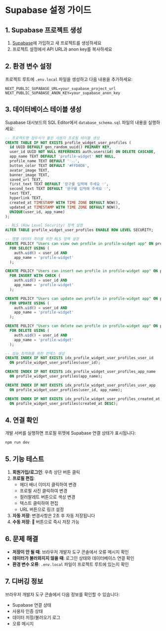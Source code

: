 # Supabase 설정 가이드

## 1. Supabase 프로젝트 생성
1. [Supabase](https://supabase.com)에 가입하고 새 프로젝트를 생성하세요
2. 프로젝트 설정에서 API URL과 anon key를 복사하세요

## 2. 환경 변수 설정
프로젝트 루트에 `.env.local` 파일을 생성하고 다음 내용을 추가하세요:

```env
NEXT_PUBLIC_SUPABASE_URL=your_supabase_project_url
NEXT_PUBLIC_SUPABASE_ANON_KEY=your_supabase_anon_key
```

## 3. 데이터베이스 테이블 생성
Supabase 대시보드의 SQL Editor에서 `database_schema.sql` 파일의 내용을 실행하세요:

```sql
-- 프로젝트명 접두사가 붙은 사용자 프로필 테이블 생성
CREATE TABLE IF NOT EXISTS profile_widget_user_profiles (
  id UUID DEFAULT gen_random_uuid() PRIMARY KEY,
  user_id UUID NOT NULL REFERENCES auth.users(id) ON DELETE CASCADE,
  app_name TEXT DEFAULT 'profile-widget' NOT NULL,
  profile_name TEXT DEFAULT '♡⸝⸝',
  button_color TEXT DEFAULT '#FFD0D8',
  avatar_image TEXT,
  banner_image TEXT,
  saved_url TEXT,
  first_text TEXT DEFAULT '문구를 입력해 주세요 ♡',
  second_text TEXT DEFAULT '문구를 입력해 주세요 ♡',
  text TEXT,
  hyperlink TEXT,
  created_at TIMESTAMP WITH TIME ZONE DEFAULT NOW(),
  updated_at TIMESTAMP WITH TIME ZONE DEFAULT NOW(),
  UNIQUE(user_id, app_name)
);

-- RLS (Row Level Security) 정책 설정
ALTER TABLE profile_widget_user_profiles ENABLE ROW LEVEL SECURITY;

-- 앱별 데이터 격리를 위한 RLS 정책 설정
CREATE POLICY "Users can view own profile in profile-widget app" ON profile_widget_user_profiles
  FOR SELECT USING (
    auth.uid() = user_id AND 
    app_name = 'profile-widget'
  );

CREATE POLICY "Users can insert own profile in profile-widget app" ON profile_widget_user_profiles
  FOR INSERT WITH CHECK (
    auth.uid() = user_id AND 
    app_name = 'profile-widget'
  );

CREATE POLICY "Users can update own profile in profile-widget app" ON profile_widget_user_profiles
  FOR UPDATE USING (
    auth.uid() = user_id AND 
    app_name = 'profile-widget'
  );

CREATE POLICY "Users can delete own profile in profile-widget app" ON profile_widget_user_profiles
  FOR DELETE USING (
    auth.uid() = user_id AND 
    app_name = 'profile-widget'
  );

-- 성능 최적화를 위한 인덱스 생성
CREATE INDEX IF NOT EXISTS idx_profile_widget_user_profiles_user_id 
  ON profile_widget_user_profiles(user_id);

CREATE INDEX IF NOT EXISTS idx_profile_widget_user_profiles_app_name 
  ON profile_widget_user_profiles(app_name);

CREATE INDEX IF NOT EXISTS idx_profile_widget_user_profiles_user_app 
  ON profile_widget_user_profiles(user_id, app_name);

CREATE INDEX IF NOT EXISTS idx_profile_widget_user_profiles_created_at 
  ON profile_widget_user_profiles(created_at DESC);
```

## 4. 연결 확인
개발 서버를 실행하면 프로필 위젯에 Supabase 연결 상태가 표시됩니다:

```bash
npm run dev
```

## 5. 기능 테스트
1. **회원가입/로그인**: 우측 상단 버튼 클릭
2. **프로필 편집**: 
   - 헤더 배너 이미지 클릭하여 변경
   - 프로필 사진 클릭하여 변경
   - 컬러팔레트 버튼으로 색상 변경
   - 텍스트 클릭하여 편집
   - URL 버튼으로 링크 설정
3. **자동 저장**: 변경사항은 2초 후 자동 저장됩니다
4. **수동 저장**: 💾 버튼으로 즉시 저장 가능

## 6. 문제 해결
- **저장이 안 될 때**: 브라우저 개발자 도구 콘솔에서 오류 메시지 확인
- **데이터가 불러와지지 않을 때**: 로그인 상태와 데이터베이스 연결 확인
- **환경 변수 오류**: `.env.local` 파일이 프로젝트 루트에 있는지 확인

## 7. 디버깅 정보
브라우저 개발자 도구 콘솔에서 다음 정보를 확인할 수 있습니다:
- Supabase 연결 상태
- 사용자 인증 상태
- 데이터 저장/불러오기 로그
- 오류 메시지

